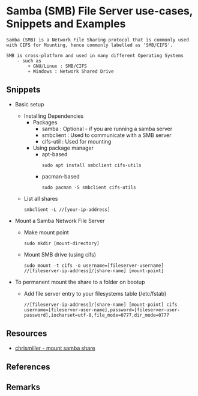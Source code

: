 # Samba (SMB) File Server use-cases, Snippets and Examples

```
Samba (SMB) is a Network File Sharing protocol that is commonly used with CIFS for Mounting, hence commonly labelled as 'SMB/CIFS'.

SMB is cross-platform and used in many different Operating Systems
    - such as
        + GNU/Linux : SMB/CIFS
        + Windows : Network Shared Drive
```

## Snippets
- Basic setup
    - Installing Dependencies
        - Packages
            + samba     : Optional - if you are running a samba server
            + smbclient : Used to communicate with a SMB server
            + cifs-util : Used for mounting
        - Using package manager
            - apt-based
                ```console
                sudo apt install smbclient cifs-utils
                ```
            - pacman-based
                ```console
                sudo pacman -S smbclient cifs-utils
                ```
    - List all shares
        ```console
        smbclient -L //[your-ip-address]
        ```

- Mount a Samba Network File Server
    - Make mount point
        ```console
        sudo mkdir [mount-directory]
        ```
    - Mount SMB drive (using cifs)
        ```console
        sudo mount -t cifs -o username=[fileserver-username] //[fileserver-ip-address]/[share-name] [mount-point]
        ```

- To permanent mount the share to a folder on bootup
    - Add file server entry to your filesystems table (/etc/fstab)
        ```console
        //[fileserver-ip-address]/[share-name] [mount-point] cifs username=[fileserver-user-name],password=[fileserver-user-password],iocharset=utf-8,file_mode=0777,dir_mode=0777
        ```

## Resources
+ [chrismiller - mount samba share](https://chrismiller.com/mount-samba-share-in-ubuntu/amp)

## References

## Remarks

